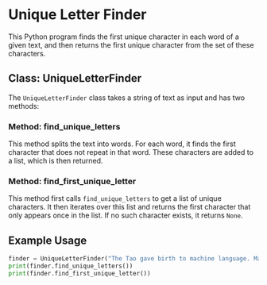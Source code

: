 # Unique Letter Finder

This Python program finds the first unique character in each word of a given text, and then returns the first unique character from the set of these characters.

## Class: UniqueLetterFinder

The `UniqueLetterFinder` class takes a string of text as input and has two methods:

### Method: find_unique_letters

This method splits the text into words. For each word, it finds the first character that does not repeat in that word. These characters are added to a list, which is then returned.

### Method: find_first_unique_letter

This method first calls `find_unique_letters` to get a list of unique characters. It then iterates over this list and returns the first character that only appears once in the list. If no such character exists, it returns `None`.

## Example Usage

```python
finder = UniqueLetterFinder("The Tao gave birth to machine language. Machine language gave birth to the assembler.")
print(finder.find_unique_letters())
print(finder.find_first_unique_letter())
